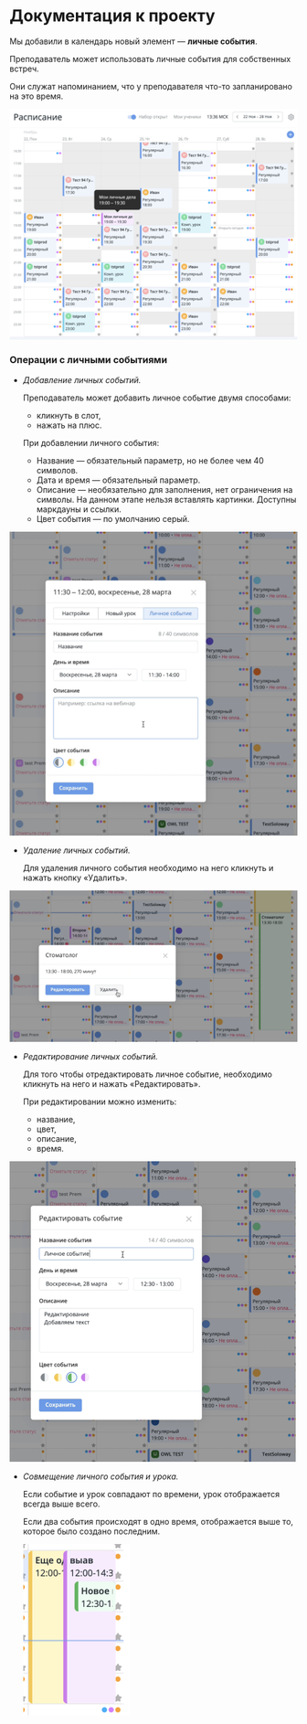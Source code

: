 # **Документация к проекту**

Мы добавили в календарь новый элемент — **личные события**. 

Преподаватель может использовать личные события для собственных встреч. 

Они служат напоминанием, что у преподавателя что-то запланировано на это время.

![](/documents/pic/Requirements-1.png)

### **Операции с личными событиями**

- *Добавление личных событий.*
    
    Преподаватель может добавить личное событие двумя способами:
    
    - кликнуть в слот,
    - нажать на плюс.
    
    При добавлении личного события:
    
    - Название — обязательный параметр, но не более чем 40 символов.
    - Дата и время — обязательный параметр.
    - Описание — необязательно для заполнения, нет ограничения на символы. На данном этапе нельзя вставлять картинки. Доступны маркдауны и ссылки.
    - Цвет события — по умолчанию серый.

![](/documents/pic/Requirements-2.png)


- *Удаление личных событий.*
    
    Для удаления личного события необходимо на него кликнуть и нажать кнопку «Удалить».

![](/documents/pic/Requirements-3.png)


- *Редактирование личных событий.*
    
    Для того чтобы отредактировать личное событие, необходимо кликнуть на него и нажать «Редактировать».
    
    При редактировании можно изменить:
    
    - название,
    - цвет,
    - описание,
    - время.

![](/documents/pic/Requirements-4.png)


- *Совмещение личного события и урока.*
    
    Если событие и урок совпадают по времени, урок отображается всегда выше всего.
    
    Если два события происходят в одно время, отображается выше то, которое было создано последним.

  ![](/documents/pic/Requirements-5.png)



